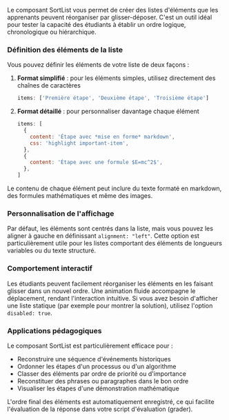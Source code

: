 Le composant SortList vous permet de créer des listes d'éléments que les apprenants peuvent réorganiser par glisser-déposer. C'est un outil idéal pour tester la capacité des étudiants à établir un ordre logique, chronologique ou hiérarchique.

### Définition des éléments de la liste

Vous pouvez définir les éléments de votre liste de deux façons :

1. **Format simplifié** : pour les éléments simples, utilisez directement des chaînes de caractères

   ```js
   items: ['Première étape', 'Deuxième étape', 'Troisième étape']
   ```

2. **Format détaillé** : pour personnaliser davantage chaque élément
   ```js
   items: [
     {
       content: 'Étape avec *mise en forme* markdown',
       css: 'highlight important-item',
     },
     {
       content: 'Étape avec une formule $E=mc^2$',
     },
   ]
   ```

Le contenu de chaque élément peut inclure du texte formaté en markdown, des formules mathématiques et même des images.

### Personnalisation de l'affichage

Par défaut, les éléments sont centrés dans la liste, mais vous pouvez les aligner à gauche en définissant `alignment: "left"`. Cette option est particulièrement utile pour les listes comportant des éléments de longueurs variables ou du texte structuré.

### Comportement interactif

Les étudiants peuvent facilement réorganiser les éléments en les faisant glisser dans un nouvel ordre. Une animation fluide accompagne le déplacement, rendant l'interaction intuitive. Si vous avez besoin d'afficher une liste statique (par exemple pour montrer la solution), utilisez l'option `disabled: true`.

### Applications pédagogiques

Le composant SortList est particulièrement efficace pour :

- Reconstruire une séquence d'événements historiques
- Ordonner les étapes d'un processus ou d'un algorithme
- Classer des éléments par ordre de priorité ou d'importance
- Reconstituer des phrases ou paragraphes dans le bon ordre
- Visualiser les étapes d'une démonstration mathématique

L'ordre final des éléments est automatiquement enregistré, ce qui facilite l'évaluation de la réponse dans votre script d'évaluation (grader).
